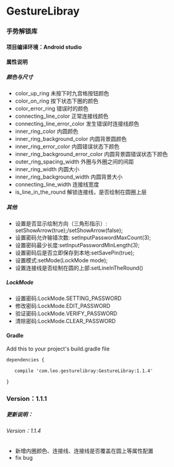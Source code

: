 # GestureLibray
### 手势解锁库

#### 项目编译环境：Android studio

#### 属性说明

##### 颜色与尺寸
* color_up_ring 未按下时九宫格按钮颜色
* color_on_ring 按下状态下圈的颜色
* color_error_ring 错误时的颜色
* connecting_line_color 正常连接线颜色
* connecting_line_error_color 发生错误时连接线颜色
* inner_ring_color 内圆颜色
* inner_ring_background_color 内圆背景圆颜色
* inner_ring_error_color 内圆错误状态下颜色
* inner_ring_background_error_color 内圆背景圆错误状态下颜色
* outer_ring_spacing_width 外圈与外圈之间的间距
* inner_ring_width 内圆大小
* inner_ring_background_width 内圆背景大小
* connecting_line_width 连接线宽度
* is_line_in_the_round 解锁连接线，是否绘制在圆圈上层

##### 其他

* 设置是否显示绘制方向（三角形指示）: setShowArrow(true);/setShowArrow(false);
* 设置密码允许输错次数: setInputPasswordMaxCount(3);
* 设置密码最少长度:setInputPasswordMinLength(3);
* 设置密码后是否立即保存到本地:setSavePin(true);
* 设置模式:setMode(LockMode mode);
* 设置连接线是否绘制在圆的上部:setLineInTheRound()


##### LockMode

* 设置密码:LockMode.SETTING_PASSWORD
* 修改密码:LockMode.EDIT_PASSWORD
* 验证密码:LockMode.VERIFY_PASSWORD
* 清除密码:LockMode.CLEAR_PASSWORD

#### Gradle
Add this to your project's build.gradle file
```xml
dependencies {

   compile 'com.leo.gesturelibray:GestureLibray:1.1.4'

}
```
### Version：1.1.1

##### 更新说明：
###### Version：1.1.4
* 新增内圈颜色、连接线、连接线是否覆盖在圆上等属性配置
* fix bug
